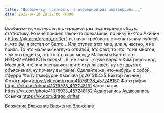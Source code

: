 ```yaml
---
title: "Вообщем-то, частность, в очередной раз подтвердила..."
date: 2022-04-18 18:27:00 +0300
---
```


Вообщем-то, частность, в очередной раз подтвердила общую статистику.
Ко мне пришел какой-то поехавший, по нику Виктор Акинин ( https://vk.com/drago_drifter ) и, начал требовать с меня тысячу рублей, и, что бы, я отстал от Балто...
Или отупел этот мир, или я, честно, я не понял. То что мальчик наглухо отбитый, это факт, то что, то не многое, чем он гордится, это то что спал между Майком и Балто, это НЕОЖИНАННОСТЬ блядь!...
Я, не знаю... я уже верю в ХимТрейлы над Москвой, что они распыляют нечто отупляющее, ну нет другого объяснения, ну почему вы такие. Сделайте же, что-нибудь, с собой.
#фурри #furry #мыфурри #москва [id201515435|Виктор Акинин]
Фотография
https://vk.com/photo41076938_457248150
Фотография
https://vk.com/photo41076938_457248151
Фотография
https://vk.com/photo41076938_457248152
Аудиозапись
Аудиозапись
Ссылка
https://vk.com/drago_drifter

[Вложение](https://vk.com/photo41076938_457248150)
[Вложение](https://vk.com/photo41076938_457248151)
[Вложение](https://vk.com/photo41076938_457248152)
[Вложение](https://vk.com/drago_drifter)
